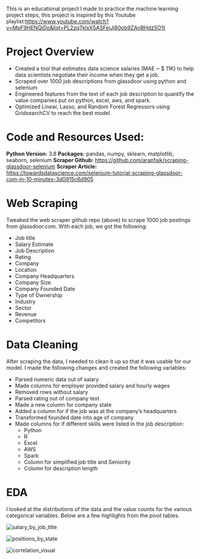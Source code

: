 This is an educational project I made to practice the machine learning project steps, this project is inspired by this Youtube playlist:https://www.youtube.com/watch?v=MpF9HENQjDo&list=PL2zq7klxX5ASFejJj80ob9ZAnBHdz5O1t


# Project Overview
- Created a tool that estimates data science salaries (MAE ~ $ 11K) to help data scientists negotiate their income when they get a job.
- Scraped over 1000 job descriptions from glassdoor using python and selenium
- Engineered features from the text of each job description to quantify the value companies put on python, excel, aws, and spark.
- Optimized Linear, Lasso, and Random Forest Regressors using GridsearchCV to reach the best model.

# Code and Resources Used:
**Python Version:** 3.8
**Packages:** pandas, numpy, sklearn, matplotlib, seaborn, selenium
**Scraper Github:**
https://github.com/arapfaik/scraping-glassdoor-selenium
**Scraper Article:**
https://towardsdatascience.com/selenium-tutorial-scraping-glassdoor-com-in-10-minutes-3d0915c6d905

# Web Scraping
Tweaked the web scraper github repo (above) to scrape 1000 job postings from glassdoor.com. With each job, we got the following:

- Job title
- Salary Estimate
- Job Description
- Rating
- Company
- Location
- Company Headquarters
- Company Size
- Company Founded Date
- Type of Ownership
- Industry
- Sector
- Revenue
- Competitors

# Data Cleaning
After scraping the data, I needed to clean it up so that it was usable for our model. I made the following changes and created the following variables:

- Parsed numeric data out of salary
- Made columns for employer provided salary and hourly wages
- Removed rows without salary
- Parsed rating out of company text
- Made a new column for company state
- Added a column for if the job was at the company’s headquarters
- Transformed founded date into age of company
- Made columns for if different skills were listed in the job description:
    - Python
    - R
    - Excel
    - AWS
    - Spark
    - Column for simplified job title and Seniority
    - Column for description length

# EDA
I looked at the distributions of the data and the value counts for the various categorical variables. Below are a few highlights from the pivot tables.

![salary_by_job_title](https://user-images.githubusercontent.com/91827137/168488155-fd824549-5ef0-4ab9-a6b0-1272e70886ea.png)

![positions_by_state](https://user-images.githubusercontent.com/91827137/168488164-a2e68576-3919-4157-b004-f78136eab501.png)

![correlation_visual](https://user-images.githubusercontent.com/91827137/168488167-26a882c0-86d9-44b8-ba38-2426bc1cee58.png)
